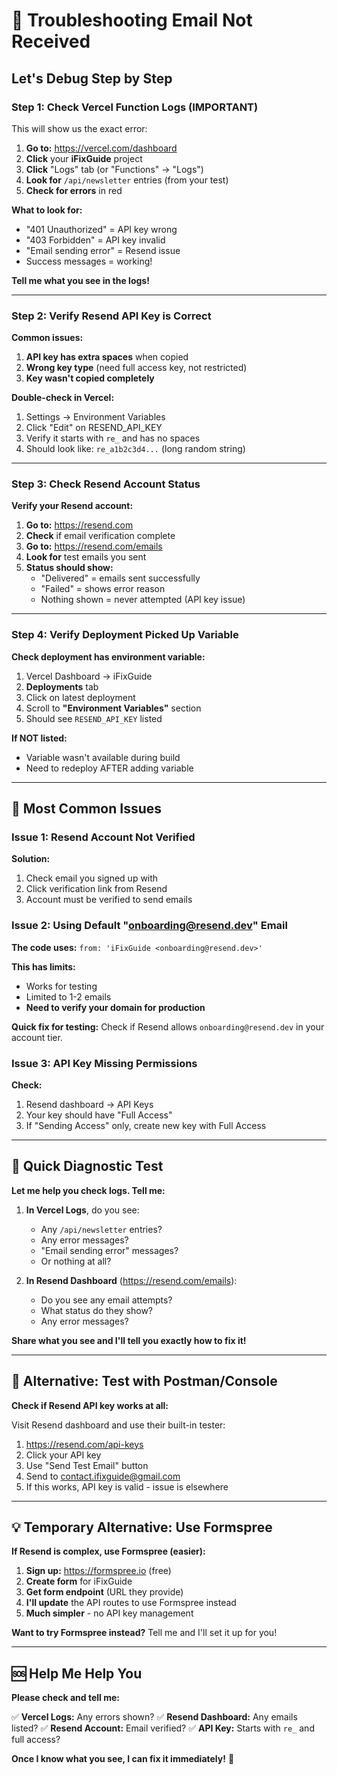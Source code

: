 # 🔧 Troubleshooting Email Not Received

## Let's Debug Step by Step

### Step 1: Check Vercel Function Logs (IMPORTANT)

This will show us the exact error:

1. **Go to:** https://vercel.com/dashboard
2. **Click** your **iFixGuide** project
3. **Click** "Logs" tab (or "Functions" → "Logs")
4. **Look for** `/api/newsletter` entries (from your test)
5. **Check for errors** in red

**What to look for:**
- "401 Unauthorized" = API key wrong
- "403 Forbidden" = API key invalid
- "Email sending error" = Resend issue
- Success messages = working!

**Tell me what you see in the logs!**

---

### Step 2: Verify Resend API Key is Correct

**Common issues:**
1. **API key has extra spaces** when copied
2. **Wrong key type** (need full access key, not restricted)
3. **Key wasn't copied completely**

**Double-check in Vercel:**
1. Settings → Environment Variables
2. Click "Edit" on RESEND_API_KEY
3. Verify it starts with `re_` and has no spaces
4. Should look like: `re_a1b2c3d4...` (long random string)

---

### Step 3: Check Resend Account Status

**Verify your Resend account:**

1. **Go to:** https://resend.com
2. **Check** if email verification complete
3. **Go to:** https://resend.com/emails
4. **Look for** test emails you sent
5. **Status should show:**
   - "Delivered" = emails sent successfully
   - "Failed" = shows error reason
   - Nothing shown = never attempted (API key issue)

---

### Step 4: Verify Deployment Picked Up Variable

**Check deployment has environment variable:**

1. Vercel Dashboard → iFixGuide
2. **Deployments** tab
3. Click on latest deployment
4. Scroll to **"Environment Variables"** section
5. Should see `RESEND_API_KEY` listed

**If NOT listed:**
- Variable wasn't available during build
- Need to redeploy AFTER adding variable

---

## 🚨 Most Common Issues

### Issue 1: Resend Account Not Verified

**Solution:**
1. Check email you signed up with
2. Click verification link from Resend
3. Account must be verified to send emails

### Issue 2: Using Default "onboarding@resend.dev" Email

**The code uses:** `from: 'iFixGuide <onboarding@resend.dev>'`

**This has limits:**
- Works for testing
- Limited to 1-2 emails
- **Need to verify your domain for production**

**Quick fix for testing:**
Check if Resend allows `onboarding@resend.dev` in your account tier.

### Issue 3: API Key Missing Permissions

**Check:**
1. Resend dashboard → API Keys
2. Your key should have "Full Access"
3. If "Sending Access" only, create new key with Full Access

---

## 🔧 Quick Diagnostic Test

**Let me help you check logs. Tell me:**

1. **In Vercel Logs**, do you see:
   - Any `/api/newsletter` entries?
   - Any error messages?
   - "Email sending error" messages?
   - Or nothing at all?

2. **In Resend Dashboard** (https://resend.com/emails):
   - Do you see any email attempts?
   - What status do they show?
   - Any error messages?

**Share what you see and I'll tell you exactly how to fix it!**

---

## 🎯 Alternative: Test with Postman/Console

**Check if Resend API key works at all:**

Visit Resend dashboard and use their built-in tester:
1. https://resend.com/api-keys
2. Click your API key
3. Use "Send Test Email" button
4. Send to contact.ifixguide@gmail.com
5. If this works, API key is valid - issue is elsewhere

---

## 💡 Temporary Alternative: Use Formspree

**If Resend is complex, use Formspree (easier):**

1. **Sign up:** https://formspree.io (free)
2. **Create form** for iFixGuide
3. **Get form endpoint** (URL they provide)
4. **I'll update** the API routes to use Formspree instead
5. **Much simpler** - no API key management

**Want to try Formspree instead?** Tell me and I'll set it up for you!

---

## 🆘 Help Me Help You

**Please check and tell me:**

✅ **Vercel Logs:** Any errors shown?
✅ **Resend Dashboard:** Any emails listed?
✅ **Resend Account:** Email verified?
✅ **API Key:** Starts with `re_` and full access?

**Once I know what you see, I can fix it immediately!** 🔧

